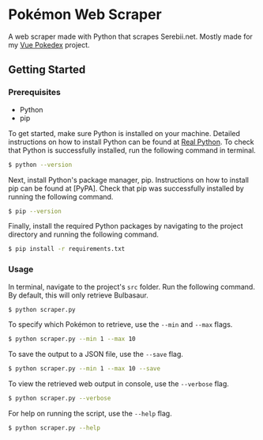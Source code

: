 # Pokémon Web Scraper

A web scraper made with Python that scrapes Serebii.net. Mostly made for my [Vue Pokedex](https://github.com/shadforth/vue-pokedex) project.

## Getting Started

### Prerequisites

- Python
- pip

To get started, make sure Python is installed on your machine. Detailed instructions on how to install Python can be found at [Real Python](https://realpython.com/installing-python/). To check that Python is successfully installed, run the following command in terminal.

```bash
$ python --version
```

Next, install Python's package manager, pip. Instructions on how to install pip can be found at [PyPA]. Check that pip was successfully installed by running the following command.

```bash
$ pip --version
```

Finally, install the required Python packages by navigating to the project directory and running the following command.

```bash
$ pip install -r requirements.txt
```

### Usage

In terminal, navigate to the project's `src` folder. Run the following command. By default, this will only retrieve Bulbasaur.

```bash
$ python scraper.py
```

To specify which Pokémon to retrieve, use the `--min` and `--max` flags.

```bash
$ python scraper.py --min 1 --max 10
```

To save the output to a JSON file, use the `--save` flag.

```bash
$ python scraper.py --min 1 --max 10 --save
```

To view the retrieved web output in console, use the `--verbose` flag.

```bash
$ python scraper.py --verbose
```

For help on running the script, use the `--help` flag.

```bash
$ python scraper.py --help
```
